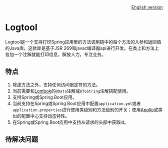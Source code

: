 <p align="right"><a href="https://github.com/mqfs/logtool/blob/master/README.md">English version</a></p>

# Logtool
Logtool是一个支持打印Spring应用里的方法调用链中的每个方法的入参和返回值的Java库。这款库是基于JSR 269和javac编译器api进行开发。在类上和方法上各加一个注解就能打印信息，解放人力，专注业务。

## 特点
1. 除虚方法之外，支持任何访问限定符的方法。
2. 当前需要和[Lombok](https://github.com/rzwitserloot/lombok)的`@Data`注解或`@ToString`注解搭配使用。
3. 支持Spring或Spring Boot应用。
4. 当前支持在Spring或Spring Boot应用中配置`application.yml`或者`application.properties`进行使用类级别和方法级别的开关；使用[Apollo](https://github.com/ctripcorp/apollo)或类似的配置中心支持动态特性。
5. 在Spring或Spring Boot应用中支持从请求的头部中获取id。

## 待解决问题
